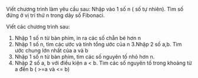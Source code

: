Viết chương trình làm yêu cầu sau:
Nhập vào 1 số n ( số tự nhiên). Tìm số đứng ở vị trí thứ n trong dãy số Fibonaci.

Viết các chương trình sau:
1. Nhập 1 số n từ bàn phím, in ra các số chẵn bé hơn n
2. Nhập 1 số n, tìm các ước và tính tổng ước của n
3.Nhập 2 số a,b. Tìm ước chung lớn nhất của a và b
4. Nhập 1 số n từ bàn phím, tìm các số nguyên tố nhỏ hơn n.
5. Nhập 2 số a, b với điều kiện a < b. Tìm các số nguyên tố trong khoảng từ a đến b ( >=a và <= b)
